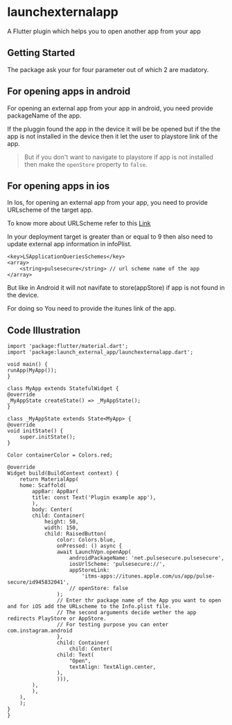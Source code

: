 # launchexternalapp

A Flutter plugin which helps you to open another app from your app

## Getting Started

The package ask your for four parameter out of which 2 are madatory.

## For opening apps in android

For opening an external app from your app in android, you need provide packageName of the app.

If the pluggin found the app in the device it will be be opened but if the the app is not installed in the device then it let the user to playstore link of the app.

> But if you don't want to navigate to playstore if app is not installed then make the `openStore` property to `false`.

## For opening apps in ios

In Ios, for opening an external app from your app, you need to provide URLscheme of the target app.

To know more about URLScheme refer to this [Link](https://developer.apple.com/documentation/uikit/inter-process_communication/allowing_apps_and_websites_to_link_to_your_content/defining_a_custom_url_scheme_for_your_app)

In your deployment target is greater than or equal to 9 then also need to update external app information in infoPlist.

    <key>LSApplicationQueriesSchemes</key>
    <array>
    	<string>pulsesecure</string> // url scheme name of the app
    </array>

But like in Android it will not navifate to store(appStore) if app is not found in the device.

For doing so You need to provide the itunes link of the app.

## Code Illustration

    import 'package:flutter/material.dart';
    import 'package:launch_external_app/launchexternalapp.dart';

    void main() {
    runApp(MyApp());
    }

    class MyApp extends StatefulWidget {
    @override
    _MyAppState createState() => _MyAppState();
    }

    class _MyAppState extends State<MyApp> {
    @override
    void initState() {
        super.initState();
    }

    Color containerColor = Colors.red;

    @override
    Widget build(BuildContext context) {
        return MaterialApp(
        home: Scaffold(
            appBar: AppBar(
            title: const Text('Plugin example app'),
            ),
            body: Center(
            child: Container(
                height: 50,
                width: 150,
                child: RaisedButton(
                    color: Colors.blue,
                    onPressed: () async {
                    await LaunchVpn.openApp(
                        androidPackageName: 'net.pulsesecure.pulsesecure',
                        iosUrlScheme: 'pulsesecure://',
                        appStoreLink:
                            'itms-apps://itunes.apple.com/us/app/pulse-secure/id945832041',
                        // openStore: false
                    );
                    // Enter thr package name of the App you want to open and for iOS add the URLscheme to the Info.plist file.
                    // The second arguments decide wether the app redirects PlayStore or AppStore.
                    // For testing purpose you can enter com.instagram.android
                    },
                    child: Container(
                        child: Center(
                    child: Text(
                        "Open",
                        textAlign: TextAlign.center,
                    ),
                    ))),
            ),
            ),
        ),
        );
    }
    }
